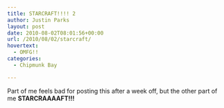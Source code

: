 ```yaml
---
title: STARCRAFT!!!! 2
author: Justin Parks
layout: post
date: 2010-08-02T08:01:56+00:00
url: /2010/08/02/starcraft/
hovertext:
  - OMFG!!
categories:
  - Chipmunk Bay

---
```

Part of me feels bad for posting this after a week off, but the other part of me **STARCRAAAAFT!!!**